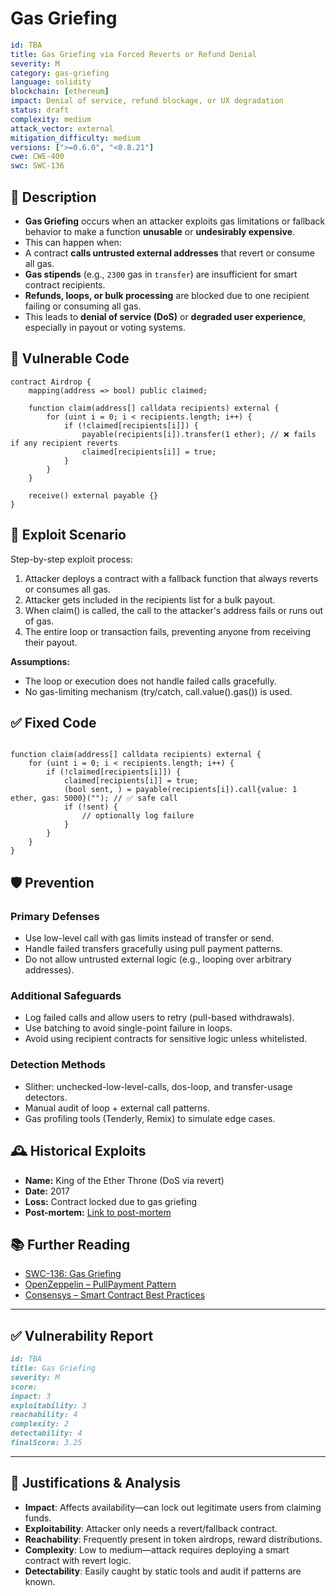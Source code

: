 # Gas Griefing 

```YAML
id: TBA
title: Gas Griefing via Forced Reverts or Refund Denial
severity: M
category: gas-griefing
language: solidity
blockchain: [ethereum]
impact: Denial of service, refund blockage, or UX degradation
status: draft
complexity: medium
attack_vector: external
mitigation_difficulty: medium
versions: [">=0.6.0", "<0.8.21"]
cwe: CWE-400
swc: SWC-136
```


## 📝 Description

- **Gas Griefing** occurs when an attacker exploits gas limitations or fallback behavior to make a function **unusable** or **undesirably expensive**. 
- This can happen when:
- A contract **calls untrusted external addresses** that revert or consume all gas.
- **Gas stipends** (e.g., `2300` gas in `transfer`) are insufficient for smart contract recipients.
- **Refunds, loops, or bulk processing** are blocked due to one recipient failing or consuming all gas.
- This leads to **denial of service (DoS)** or **degraded user experience**, especially in payout or voting systems.

## 🚨 Vulnerable Code

```solidity
contract Airdrop {
    mapping(address => bool) public claimed;

    function claim(address[] calldata recipients) external {
        for (uint i = 0; i < recipients.length; i++) {
            if (!claimed[recipients[i]]) {
                payable(recipients[i]).transfer(1 ether); // ❌ fails if any recipient reverts
                claimed[recipients[i]] = true;
            }
        }
    }

    receive() external payable {}
}
```

## 🧪 Exploit Scenario

Step-by-step exploit process:

1. Attacker deploys a contract with a fallback function that always reverts or consumes all gas.
2. Attacker gets included in the recipients list for a bulk payout.
3. When claim() is called, the call to the attacker's address fails or runs out of gas.
4. The entire loop or transaction fails, preventing anyone from receiving their payout.

**Assumptions:**

- The loop or execution does not handle failed calls gracefully.
- No gas-limiting mechanism (try/catch, call.value().gas()) is used.

## ✅ Fixed Code

```solidity

function claim(address[] calldata recipients) external {
    for (uint i = 0; i < recipients.length; i++) {
        if (!claimed[recipients[i]]) {
            claimed[recipients[i]] = true;
            (bool sent, ) = payable(recipients[i]).call{value: 1 ether, gas: 5000}(""); // ✅ safe call
            if (!sent) {
                // optionally log failure
            }
        }
    }
}
```

## 🛡️ Prevention

### Primary Defenses

- Use low-level call with gas limits instead of transfer or send.
- Handle failed transfers gracefully using pull payment patterns.
- Do not allow untrusted external logic (e.g., looping over arbitrary addresses).

### Additional Safeguards

- Log failed calls and allow users to retry (pull-based withdrawals).
- Use batching to avoid single-point failure in loops.
- Avoid using recipient contracts for sensitive logic unless whitelisted.

### Detection Methods

- Slither: unchecked-low-level-calls, dos-loop, and transfer-usage detectors.
- Manual audit of loop + external call patterns.
- Gas profiling tools (Tenderly, Remix) to simulate edge cases.

## 🕰️ Historical Exploits

- **Name:** King of the Ether Throne (DoS via revert)
- **Date:** 2017 
- **Loss:** Contract locked due to gas griefing
- **Post-mortem:** [Link to post-mortem](https://programtheblockchain.com/posts/2017/12/18/king-of-the-ether-throne/) 


## 📚 Further Reading

- [SWC-136: Gas Griefing](https://swcregistry.io/docs/SWC-136) 
- [OpenZeppelin – PullPayment Pattern](https://docs.openzeppelin.com/contracts/4.x/api/utils#PullPayment)
- [Consensys – Smart Contract Best Practices](https://consensys.github.io/smart-contract-best-practices/known_attacks/#denial-of-service) 


---
## ✅ Vulnerability Report

```markdown
id: TBA
title: Gas Griefing 
severity: M
score:
impact: 3
exploitability: 3 
reachability: 4   
complexity: 2     
detectability: 4  
finalScore: 3.25
```


---

## 📄 Justifications & Analysis

- **Impact**: Affects availability—can lock out legitimate users from claiming funds.
- **Exploitability**: Attacker only needs a revert/fallback contract.
- **Reachability**: Frequently present in token airdrops, reward distributions.
- **Complexity**: Low to medium—attack requires deploying a smart contract with revert logic.
- **Detectability**: Easily caught by static tools and audit if patterns are known.